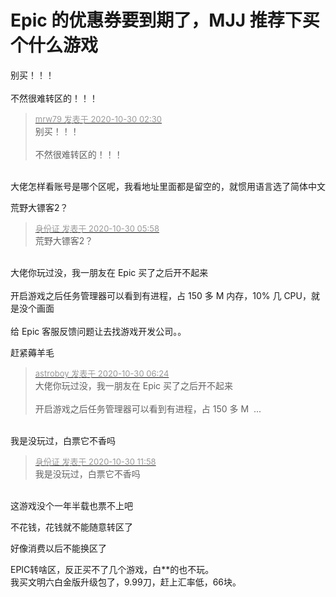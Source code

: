 # Epic 的优惠券要到期了，MJJ 推荐下买个什么游戏


别买！！！<br />
<br />
不然很难转区的！！！<br />


<div class="quote"><blockquote><font size="2"><a href="https://www.hostloc.com/forum.php?mod=redirect&amp;goto=findpost&amp;pid=9373117&amp;ptid=760026" target="_blank"><font color="#999999">mrw79 发表于 2020-10-30 02:30</font></a></font><br />
别买！！！<br />
<br />
不然很难转区的！！！</blockquote></div><br />
大佬怎样看账号是哪个区呢，我看地址里面都是留空的，就惯用语言选了简体中文<img id="aimg_Oe2Mc" onclick="zoom(this, this.src, 0, 0, 0)" class="zoom" src="https://cdn.jsdelivr.net/gh/hishis/forum-master/public/images/patch.gif" onmouseover="img_onmouseoverfunc(this)" onload="thumbImg(this)" border="0" alt="" />

荒野大镖客2？

<div class="quote"><blockquote><font size="2"><a href="https://www.hostloc.com/forum.php?mod=redirect&amp;goto=findpost&amp;pid=9373182&amp;ptid=760026" target="_blank"><font color="#999999">身份证 发表于 2020-10-30 05:58</font></a></font><br />
荒野大镖客2？</blockquote></div><br />
大佬你玩过没，我一朋友在 Epic 买了之后开不起来<br />
<br />
开启游戏之后任务管理器可以看到有进程，占 150 多 M 内存，10% 几 CPU，就是没个画面<br />
<br />
给 Epic 客服反馈问题让去找游戏开发公司。。<img id="aimg_re2BI" onclick="zoom(this, this.src, 0, 0, 0)" class="zoom" src="https://cdn.jsdelivr.net/gh/hishis/forum-master/public/images/patch.gif" onmouseover="img_onmouseoverfunc(this)" onload="thumbImg(this)" border="0" alt="" />

赶紧薅羊毛

<div class="quote"><blockquote><font size="2"><a href="https://www.hostloc.com/forum.php?mod=redirect&amp;goto=findpost&amp;pid=9373192&amp;ptid=760026" target="_blank"><font color="#999999">astroboy 发表于 2020-10-30 06:24</font></a></font><br />
大佬你玩过没，我一朋友在 Epic 买了之后开不起来<br />
<br />
开启游戏之后任务管理器可以看到有进程，占 150 多 M&nbsp;&nbsp;...</blockquote></div><br />
我是没玩过，白票它不香吗

<div class="quote"><blockquote><font size="2"><a href="https://www.hostloc.com/forum.php?mod=redirect&amp;goto=findpost&amp;pid=9374474&amp;ptid=760026" target="_blank"><font color="#999999">身份证 发表于 2020-10-30 11:58</font></a></font><br />
我是没玩过，白票它不香吗</blockquote></div><br />
这游戏没个一年半载也票不上吧 <img src="static/image/smiley/yct/022.gif" smilieid="42" border="0" alt="" /><img id="aimg_FM89c" onclick="zoom(this, this.src, 0, 0, 0)" class="zoom" src="https://cdn.jsdelivr.net/gh/hishis/forum-master/public/images/patch.gif" onmouseover="img_onmouseoverfunc(this)" onload="thumbImg(this)" border="0" alt="" />

不花钱，花钱就不能随意转区了<img src="static/image/smiley/default/lol.gif" smilieid="12" border="0" alt="" /><img id="aimg_Q1Fad" onclick="zoom(this, this.src, 0, 0, 0)" class="zoom" src="https://cdn.jsdelivr.net/gh/hishis/forum-master/public/images/patch.gif" onmouseover="img_onmouseoverfunc(this)" onload="thumbImg(this)" border="0" alt="" />

好像消费以后不能换区了

EPIC转啥区，反正买不了几个游戏，白**的也不玩。<br />
我买文明六白金版升级包了，9.99刀，赶上汇率低，66块。
